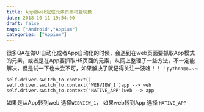 ```yaml
---
title: App跟web定位元素页面相互切换
date: 2018-10-11 19:54:00
draft: false
tags: ["Android","Appium"]
categories: ["Appium"]
---
```

很多QA在做UI自动化或者App自动化的时候，会遇到在web页面要抓取App模式的元素，或者是在App要抓取H5页面的元素，从网上整理了一些方法，不一定能解决，但是试一下也未尝不可，如果解决了就记得关注一波咯！！！```python噢```~~~


    self.driver.switch_to.context()
    self.driver.switch_to.context('WEBVIEW_1')app --> web
    self.driver.switch_to.context('NATIVE_APP')web --> app


如果是从App转到web 选择```WEBVIEW_1```，
如果web转到App 选择 ```NATIVE_APP```

